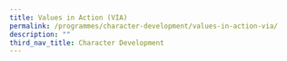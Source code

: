 ```yaml
---
title: Values in Action (VIA)
permalink: /programmes/character-development/values-in-action-via/
description: ""
third_nav_title: Character Development
---
```

